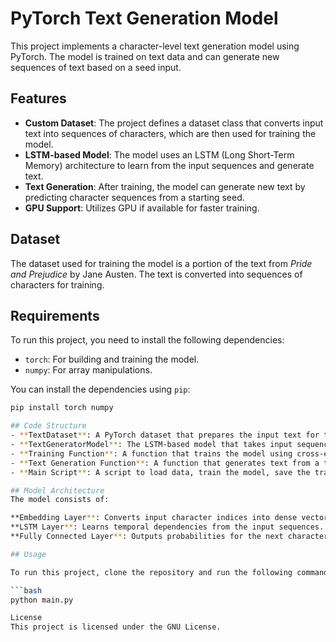 # PyTorch Text Generation Model

This project implements a character-level text generation model using PyTorch. The model is trained on text data and can generate new sequences of text based on a seed input.

## Features

- **Custom Dataset**: The project defines a dataset class that converts input text into sequences of characters, which are then used for training the model.
- **LSTM-based Model**: The model uses an LSTM (Long Short-Term Memory) architecture to learn from the input sequences and generate text.
- **Text Generation**: After training, the model can generate new text by predicting character sequences from a starting seed.
- **GPU Support**: Utilizes GPU if available for faster training.

## Dataset

The dataset used for training the model is a portion of the text from *Pride and Prejudice* by Jane Austen. The text is converted into sequences of characters for training.

## Requirements

To run this project, you need to install the following dependencies:

- `torch`: For building and training the model.
- `numpy`: For array manipulations.

You can install the dependencies using `pip`:

```bash
pip install torch numpy

## Code Structure
- **TextDataset**: A PyTorch dataset that prepares the input text for training by converting it into sequences of character indices.
- **TextGeneratorModel**: The LSTM-based model that takes input sequences and generates character predictions.
- **Training Function**: A function that trains the model using cross-entropy loss and Adam optimizer.
- **Text Generation Function**: A function that generates text from a trained model by feeding it a starting sequence.
- **Main Script**: A script to load data, train the model, save the trained model, and generate text.

## Model Architecture
The model consists of:

**Embedding Layer**: Converts input character indices into dense vectors.
**LSTM Layer**: Learns temporal dependencies from the input sequences.
**Fully Connected Layer**: Outputs probabilities for the next character in the sequence.

## Usage

To run this project, clone the repository and run the following command,

```bash
python main.py

License
This project is licensed under the GNU License.
